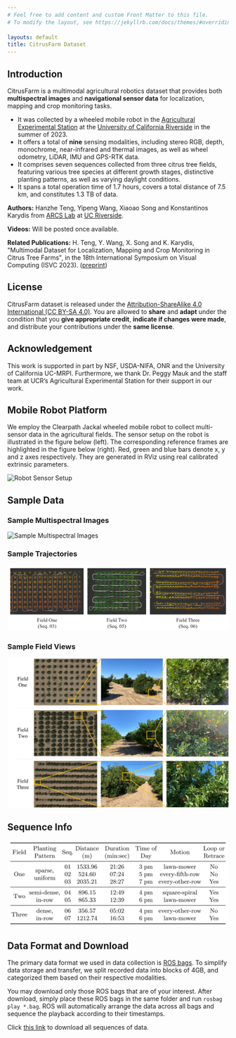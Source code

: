 ```yaml
---
# Feel free to add content and custom Front Matter to this file.
# To modify the layout, see https://jekyllrb.com/docs/themes/#overriding-theme-defaults

layouts: default
title: CitrusFarm Dataset
---
```


## Introduction
CitrusFarm is a multimodal agricultural robotics dataset that provides both **multispectral images** and **navigational sensor data** for localization, mapping and crop monitoring tasks.
- It was collected by a wheeled mobile robot in the [Agricultural Experimental Station](https://cnas.ucr.edu/resources/agricultural-experiment-station) at the [University of California Riverside](https://www.ucr.edu/) in the summer of 2023.
- It offers a total of **nine** sensing modalities, including stereo RGB, depth, monochrome, near-infrared and thermal images, as well as wheel odometry, LiDAR, IMU and GPS-RTK data.
- It comprises seven sequences collected from three citrus tree fields, featuring various tree species at different growth stages, distinctive planting patterns, as well as varying daylight conditions.
- It spans a total operation time of 1.7 hours, covers a total distance of 7.5 km, and constitutes 1.3 TB of data.

**Authors:** Hanzhe Teng, Yipeng Wang, Xiaoao Song and Konstantinos Karydis from [ARCS Lab](https://sites.google.com/view/arcs-lab/) at [UC Riverside](https://www.ucr.edu/).

**Videos:** Will be posted once available.

**Related Publications:**
H. Teng, Y. Wang, X. Song and K. Karydis, "Multimodal Dataset for Localization, Mapping and Crop Monitoring in Citrus Tree Farms", in the 18th International Symposium on Visual Computing (ISVC 2023). ([preprint](https://arxiv.org/abs/2309.15332))

## License
CitrusFarm dataset is released under the [Attribution-ShareAlike 4.0 International (CC BY-SA 4.0)](https://creativecommons.org/licenses/by-sa/4.0). You are allowed to **share** and **adapt** under the condition that you **give appropriate credit**, **indicate if changes were made**, and distribute your contributions under the **same license**.

## Acknowledgement
This work is supported in part by NSF, USDA-NIFA, ONR and the University of California UC-MRPI.
Furthermore, we thank Dr. Peggy Mauk and the staff team at UCR’s Agricultural Experimental Station for their support in our work.

## Mobile Robot Platform
We employ the Clearpath Jackal wheeled mobile robot to collect multi-sensor data in the agricultural fields.
The sensor setup on the robot is illustrated in the figure below (left).
The corresponding reference frames are highlighted in the figure below (right).
Red, green and blue bars denote x, y and z axes respectively. They are generated in RViz using real calibrated extrinsic parameters.

![Robot Sensor Setup](./figures/robot.png)

## Sample Data
### Sample Multispectral Images
![Sample Multispectral Images](./figures/image.png)

### Sample Trajectories
![Sample Trajectories](./figures/trajectory.png)

### Sample Field Views
![Sample Field Views](./figures/field.png)

## Sequence Info
![Sequence Info](./figures/sequence.png)

## Data Format and Download
The primary data format we used in data collection is [ROS bags](http://wiki.ros.org/rosbag). To simplify data storage and transfer, we split recorded data into blocks of 4GB, and categorized them based on their respective modalities.

You may download only those ROS bags that are of your interest. After download, simply place these ROS bags in the same folder and run `rosbag play *.bag`. ROS will automatically arrange the data across all bags and sequence the playback according to their timestamps.

Click [this link](https://drive.google.com/drive/folders/12h5CAagVVtz1Od9bK_O6hDMyG8Xh_DLG?usp=sharing) to download all sequences of data.

